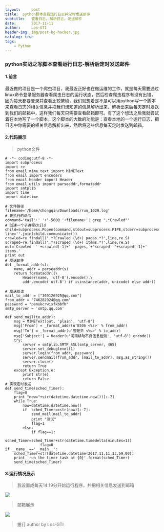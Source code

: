 ```yaml
---
layout:     post
title:  python脚本查看运行日志并定时发送邮件
subtitle:   查看日志，解析日志，发送邮件
date:       2017-11-11
author:     Los-GTI
header-img: img/post-bg-hacker.jpg
catalog: true
tags:
    - Python
---
```

### python实战之写脚本查看运行日志-解析后定时发送邮件

#### 1.前言

最近做的项目是一个爬虫项目，我最近正好也在做运维的工作，就是每天需要通过linux命令登录服务器查看爬虫日志的运行状态，然后检查爬虫程序有没有出错，因为每天都要登录并查看比较繁琐，我们就想着是不是可以用python写一个脚本来查看日志的相关信息并把我们想知道的信息解析出来，解析出来后每天定时发送到我们的邮箱中，这样我们每天只需要查看邮箱即可。有了这个想法之后我就尝试着在本地写了一个脚本，这个脚本的大致的功能是：查看本地的一个运行日志，把日志中你需要的相关信息解析出来，然后将这些信息每天定时发送到邮箱。

#### 2.代码展示

> python文件

```
# -*- coding:utf-8 -*-
import subprocess
import re
from email.mime.text import MIMEText
from email import encoders
from email.header import Header
from email.utils import parseaddr,formataddr
import smtplib
import time
import datetime

# 文件路径
filename='/home/chongqin/Downloads/run_1029.log'
# 要执行的命令
command='tail'+' '+'-5000 '+filename+'| grep ".*Crawled"'
# 创建一个子进程child
child=subprocess.Popen(command,stdout=subprocess.PIPE,stderr=subprocess.PIPE,shell=True)
line=''.join(child.communicate())
crawled=re.findall('.*?Crawled (\d+) pages.*?',line,re.S)
scraped=re.findall('.*?scraped (\d+) items.*?',line,re.S)
out='Crawled  ' +crawled[-1]+'  pages,'+'scraped  '+scraped[-1]+'  items.'
print out
# 发送邮件
def _format_addr(s):
    name, addr = parseaddr(s)
    return formataddr((\
        Header(name, 'utf-8').encode(),\
        addr.encode('utf-8') if isinstance(addr, unicode) else addr))

# 发送给谁
mail_to_addr = ["309126925@qq.com"]
from_addr = "746282024@qq.com"
password = "penukcrwisfkbbfh"
smtp_server = 'smtp.qq.com'

def send_mail(to_addr):
    msg = MIMEText(out, 'plain', 'utf-8')
    msg['From'] = _format_addr(u'B506 <%s>' % from_addr)
    msg['To'] = _format_addr(u'管理员 <%s>' % to_addr)
    msg['Subject'] = Header(u'河南移动不良信息检测', 'utf-8').encode()
    try:
        server = smtplib.SMTP_SSL(smtp_server, 465)
        server.set_debuglevel(1)
        server.login(from_addr, password)
        server.sendmail(from_addr, [mail_to_addr], msg.as_string())
        server.close()
        return True
    except Exception,e:
        print str(e)
        return False
# 实现定时发送
def send_time(sched_Timer):
    flag=0
    print "now="+str(datetime.datetime.now())[:-7]
    while True:
        now=datetime.datetime.now()
        if  sched_Timer==str(now)[:-7]:
            send_mail(mail_to_addr)
            print "测试"
            flag=1
        else:
            if flag==1:
                sched_Timer=sched_Timer+str(datetime.timedelta(minutes=1))
                flag=0
if __name__=='__main__':
    sched_Timer=str(datetime.datetime(2017,11,11,13,59,00))
    print 'run the timer task at {0}'.format(sched_Timer)
    send_time(sched_Timer)
```

#### 3.运行情况展示

> 我设置成每天14:19分开始运行程序，并把相关信息发送到邮箱

![](https://i.imgur.com/0W3u1JA.png)

> 邮箱展示

![](https://i.imgur.com/0wogfrt.png)

> 摁钉 author by Los-GTI
